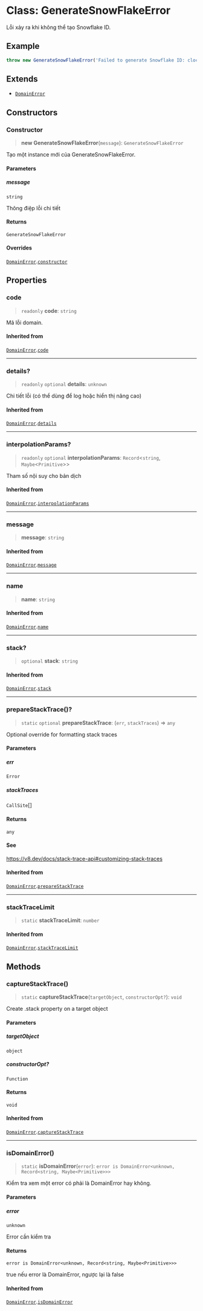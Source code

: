 # Class: GenerateSnowFlakeError

Lỗi xảy ra khi không thể tạo Snowflake ID.

## Example

```typescript
throw new GenerateSnowFlakeError('Failed to generate Snowflake ID: clock moved backwards');
```

## Extends

- [`DomainError`](/libraries/common-domain/Class.DomainError.md)

## Constructors

<a id="constructor"></a>

### Constructor

> **new GenerateSnowFlakeError**(`message`): `GenerateSnowFlakeError`

Tạo một instance mới của GenerateSnowFlakeError.

#### Parameters

##### message

`string`

Thông điệp lỗi chi tiết

#### Returns

`GenerateSnowFlakeError`

#### Overrides

[`DomainError`](/libraries/common-domain/Class.DomainError.md).[`constructor`](/libraries/common-domain/Class.DomainError.md#constructor)

## Properties

<a id="code"></a>

### code

> `readonly` **code**: `string`

Mã lỗi domain.

#### Inherited from

[`DomainError`](/libraries/common-domain/Class.DomainError.md).[`code`](/libraries/common-domain/Class.DomainError.md#code)

***

<a id="details"></a>

### details?

> `readonly` `optional` **details**: `unknown`

Chi tiết lỗi (có thể dùng để log hoặc hiển thị nâng cao)

#### Inherited from

[`DomainError`](/libraries/common-domain/Class.DomainError.md).[`details`](/libraries/common-domain/Class.DomainError.md#details)

***

<a id="interpolationparams"></a>

### interpolationParams?

> `readonly` `optional` **interpolationParams**: `Record`\<`string`, `Maybe`\<`Primitive`\>\>

Tham số nội suy cho bản dịch

#### Inherited from

[`DomainError`](/libraries/common-domain/Class.DomainError.md).[`interpolationParams`](/libraries/common-domain/Class.DomainError.md#interpolationparams)

***

<a id="message"></a>

### message

> **message**: `string`

#### Inherited from

[`DomainError`](/libraries/common-domain/Class.DomainError.md).[`message`](/libraries/common-domain/Class.DomainError.md#message)

***

<a id="name"></a>

### name

> **name**: `string`

#### Inherited from

[`DomainError`](/libraries/common-domain/Class.DomainError.md).[`name`](/libraries/common-domain/Class.DomainError.md#name)

***

<a id="stack"></a>

### stack?

> `optional` **stack**: `string`

#### Inherited from

[`DomainError`](/libraries/common-domain/Class.DomainError.md).[`stack`](/libraries/common-domain/Class.DomainError.md#stack)

***

<a id="preparestacktrace"></a>

### prepareStackTrace()?

> `static` `optional` **prepareStackTrace**: (`err`, `stackTraces`) => `any`

Optional override for formatting stack traces

#### Parameters

##### err

`Error`

##### stackTraces

`CallSite`[]

#### Returns

`any`

#### See

https://v8.dev/docs/stack-trace-api#customizing-stack-traces

#### Inherited from

[`DomainError`](/libraries/common-domain/Class.DomainError.md).[`prepareStackTrace`](/libraries/common-domain/Class.DomainError.md#preparestacktrace)

***

<a id="stacktracelimit"></a>

### stackTraceLimit

> `static` **stackTraceLimit**: `number`

#### Inherited from

[`DomainError`](/libraries/common-domain/Class.DomainError.md).[`stackTraceLimit`](/libraries/common-domain/Class.DomainError.md#stacktracelimit)

## Methods

<a id="capturestacktrace"></a>

### captureStackTrace()

> `static` **captureStackTrace**(`targetObject`, `constructorOpt?`): `void`

Create .stack property on a target object

#### Parameters

##### targetObject

`object`

##### constructorOpt?

`Function`

#### Returns

`void`

#### Inherited from

[`DomainError`](/libraries/common-domain/Class.DomainError.md).[`captureStackTrace`](/libraries/common-domain/Class.DomainError.md#capturestacktrace)

***

<a id="isdomainerror"></a>

### isDomainError()

> `static` **isDomainError**(`error`): `error is DomainError<unknown, Record<string, Maybe<Primitive>>>`

Kiểm tra xem một error có phải là DomainError hay không.

#### Parameters

##### error

`unknown`

Error cần kiểm tra

#### Returns

`error is DomainError<unknown, Record<string, Maybe<Primitive>>>`

true nếu error là DomainError, ngược lại là false

#### Inherited from

[`DomainError`](/libraries/common-domain/Class.DomainError.md).[`isDomainError`](/libraries/common-domain/Class.DomainError.md#isdomainerror)
